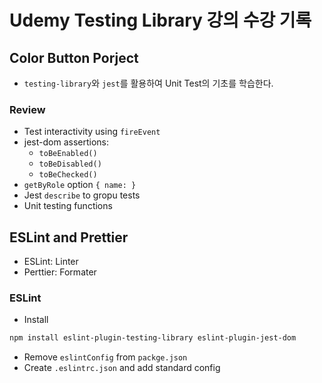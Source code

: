 # Udemy Testing Library 강의 수강 기록

## Color Button Porject

- `testing-library`와 `jest`를 활용하여 Unit Test의 기초를 학습한다.

### Review

- Test interactivity using `fireEvent`
- jest-dom assertions:
  - `toBeEnabled()`
  - `toBeDisabled()`
  - `toBeChecked()`
- `getByRole` option `{ name: }`
- Jest `describe` to gropu tests
- Unit testing functions

## ESLint and Prettier

- ESLint: Linter
- Perttier: Formater

### ESLint

- Install

```bash
npm install eslint-plugin-testing-library eslint-plugin-jest-dom
```

- Remove `eslintConfig` from `packge.json`
- Create `.eslintrc.json` and add standard config
